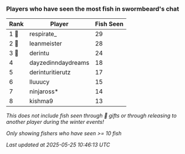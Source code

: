 ### Players who have seen the most fish in swormbeard's chat
| Rank | Player | Fish Seen |
|------|--------|-----------|
| 1 🥇  | respirate_  | 29 |
| 2 🥈  | leanmeister  | 28 |
| 3 🥉  | derintu  | 24 |
| 4  | dayzedinndaydreams  | 18 |
| 5  | derinturitierutz  | 17 |
| 6  | lluuucy  | 15 |
| 7  | ninjaross*  | 14 |
| 8  | kishma9  | 13 |

_This does not include fish seen through 🎁 gifts or through releasing to another player during the winter events!_

_Only showing fishers who have seen >= 10 fish_

_Last updated at 2025-05-25 10:46:13 UTC_